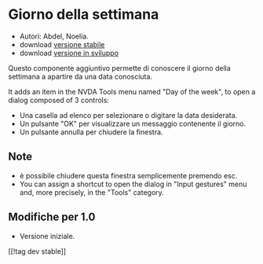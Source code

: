 # Giorno della settimana #

*	 Autori: Abdel, Noelia.
*	 download [versione stabile][1]
*	 download [versione in sviluppo][2]

Questo componente aggiuntivo permette di conoscere il giorno della settimana
a apartire da una data conosciuta.

It adds an item in the NVDA Tools menu named "Day of the week", to open a
dialog composed of 3 controls:

*	 Una casella ad elenco per selezionare o digitare la data desiderata.
*	 Un pulsante "OK" per visualizzare un messaggio contenente il giorno. 
*	 Un pulsante annulla per chiudere la finestra.

## Note ##
*	 è possibile chiudere questa finestra semplicemente premendo esc.
*	 You can assign a shortcut to open the dialog in "Input gestures" menu
   and, more precisely, in the "Tools" category.

## Modifiche per 1.0 ##
*	 Versione iniziale.

[[!tag dev stable]]

[1]: http://addons.nvda-project.org/files/get.php?file=dw

[2]: http://addons.nvda-project.org/files/get.php?file=dw-dev
